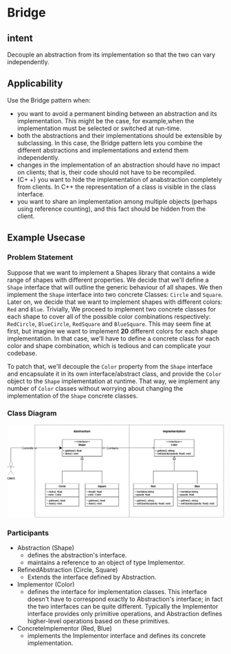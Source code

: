 # Bridge

## intent

Decouple an abstraction from its implementation so that the two can vary independently.

## Applicability

Use the Bridge pattern when:

- you want to avoid a permanent binding between an abstraction and its implementation. This might be the case, for example,when the implementation must be selected or switched at run-time.
- both the abstractions and their implementations should be extensible by subclassing. In this case, the Bridge pattern lets you combine the different abstractions and implementations and extend them independently.
- changes in the implementation of an abstraction should have no impact on clients; that is, their code should not have to be recompiled.
- (C+ +) you want to hide the implementation of anabstraction completely from clients. In C++ the representation of a class is visible in the class interface.
- you want to share an implementation among multiple objects (perhaps using reference counting), and this fact should be hidden from the client.

## Example Usecase

### Problem Statement

Suppose that we want to implement a Shapes library that contains a wide range of shapes with different properties. We decide that we'll define a `Shape` interface that will outline the generic behaviour of all shapes. We then implement the `Shape` interface into two concrete Classes: `Circle` and `Square`. Later on, we decide that we want to implement shapes with different colors: `Red` and `Blue`. Trivially, We proceed to implement two concrete classes for each shape to cover all of the possible color combinations respectively: `RedCircle`, `BlueCircle`, `RedSquare` and `BlueSquare`. This may seem fine at first, but imagine we want to implement **20** different colors for each shape implementation. In that case, we'll have to define a concrete class for each color and shape combination, which is tedious and can complicate your codebase.

To patch that, we'll decouple the `Color` property from the `Shape` interface and encapsulate it in its own interface/abstract class, and provide the `Color` object to the `Shape` implementation at runtime. That way, we implement any number of `Color` classes without worrying about changing the implementation of the `Shape` concrete classes.

### Class Diagram

![class diagram](./classDiagram.png)

### Participants

- Abstraction (Shape)
  - defines the abstraction's interface.
  - maintains a reference to an object of type Implementor.
- RefinedAbstraction (Circle, Square)
  - Extends the interface defined by Abstraction.
- Implementor (Color)
  - defines the interface for implementation classes. This interface doesn't have to correspond exactly to Abstraction's interface; in fact the two interfaces can be quite different. Typically the Implementor interface provides only primitive operations, and Abstraction defines higher-level operations based on these primitives.
- Concretelmplementor (Red, Blue)
  - implements the Implementor interface and defines its concrete implementation.
